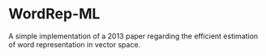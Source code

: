 # WordRep-ML
A simple implementation of a 2013 paper regarding the efficient estimation of word representation in vector space.
